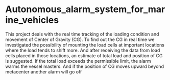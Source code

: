 # Autonomous_alarm_system_for_marine_vehicles
 This project deals with the real time tracking of the loading condition and movement of Center of Gravity (CG). To find out the CG in real time we investigated the possibility of mounting the load cells at important locations where the load tends to shift more. And after receiving the data from load cells placed in those locations, an estimate of total load and position of CG is suggested. If the total load exceeds the permissible limit, the alarm warms the vessel masters. And if the position of CG moves upward beyond metacenter another alarm will go off
